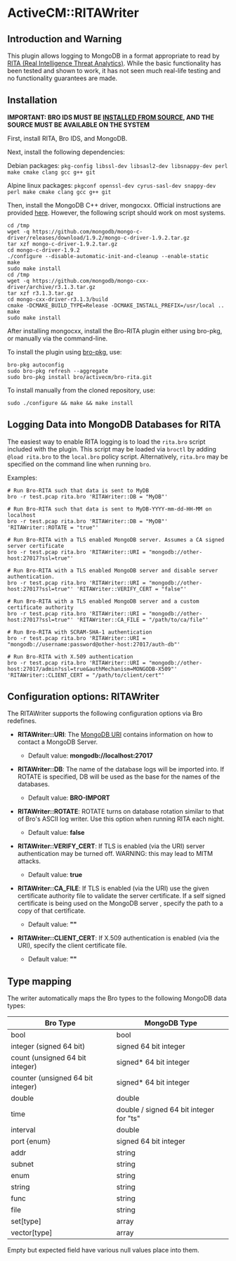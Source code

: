 # ActiveCM::RITAWriter

## Introduction and Warning

This plugin allows logging to MongoDB in a format appropriate to read by
[RITA (Real Intelligence Threat Analytics)](https://github.com/activecm/rita).
While the basic functionality has been tested and shown to work, it has not
seen much real-life testing and no functionality guarantees are made.

## Installation

**IMPORTANT: BRO IDS MUST BE [INSTALLED FROM SOURCE](https://www.bro.org/sphinx/install/install.html), AND THE SOURCE MUST BE AVAILABLE ON THE SYSTEM**

First, install RITA, Bro IDS, and MongoDB.

Next, install the following dependencies:

Debian packages: `pkg-config libssl-dev libsasl2-dev libsnappy-dev perl make cmake clang gcc g++ git`

Alpine linux packages: `pkgconf openssl-dev cyrus-sasl-dev snappy-dev perl make cmake clang gcc g++ git`


Then, install the MongoDB C++ driver, mongocxx. Official instructions are
provided [here](http://mongodb.github.io/mongo-cxx-driver/mongocxx-v3/installation/).
However, the following script should work on most systems.
```
cd /tmp
wget -q https://github.com/mongodb/mongo-c-driver/releases/download/1.9.2/mongo-c-driver-1.9.2.tar.gz
tar xzf mongo-c-driver-1.9.2.tar.gz
cd mongo-c-driver-1.9.2
./configure --disable-automatic-init-and-cleanup --enable-static
make
sudo make install
cd /tmp
wget -q https://github.com/mongodb/mongo-cxx-driver/archive/r3.1.3.tar.gz
tar xzf r3.1.3.tar.gz
cd mongo-cxx-driver-r3.1.3/build
cmake -DCMAKE_BUILD_TYPE=Release -DCMAKE_INSTALL_PREFIX=/usr/local ..
make
sudo make install
```


After installing mongocxx, install the Bro-RITA plugin
either using bro-pkg, or manually via the command-line.

To install the plugin using [bro-pkg](http://bro-package-manager.readthedocs.io/en/stable/), use:

```
bro-pkg autoconfig
sudo bro-pkg refresh --aggregate
sudo bro-pkg install bro/activecm/bro-rita.git
```

To install manually from the cloned repository, use:

```
sudo ./configure && make && make install
```


## Logging Data into MongoDB Databases for RITA

The easiest way to enable RITA logging is to load the `rita.bro` script
included with the plugin. This script may be loaded via `broctl` by adding
`@load rita.bro` to the `local.bro` policy script. Alternatively,
`rita.bro` may be specified on the command line when running `bro`.

Examples:

```
# Run Bro-RITA such that data is sent to MyDB
bro -r test.pcap rita.bro 'RITAWriter::DB = "MyDB"'

# Run Bro-RITA such that data is sent to MyDB-YYYY-mm-dd-HH-MM on localhost
bro -r test.pcap rita.bro 'RITAWriter::DB = "MyDB"' 'RITAWriter::ROTATE = "true"'

# Run Bro-RITA with a TLS enabled MongoDB server. Assumes a CA signed server certificate
bro -r test.pcap rita.bro 'RITAWriter::URI = "mongodb://other-host:27017?ssl=true"'

# Run Bro-RITA with a TLS enabled MongoDB server and disable server authentication.
bro -r test.pcap rita.bro 'RITAWriter::URI = "mongodb://other-host:27017?ssl=true"' 'RITAWriter::VERIFY_CERT = "false"'

# Run Bro-RITA with a TLS enabled MongoDB server and a custom certificate authority
bro -r test.pcap rita.bro 'RITAWriter::URI = "mongodb://other-host:27017?ssl=true"' 'RITAWriter::CA_FILE = "/path/to/ca/file"'

# Run Bro-RITA with SCRAM-SHA-1 authentication
bro -r test.pcap rita.bro 'RITAWriter::URI = "mongodb://username:password@other-host:27017/auth-db"'

# Run Bro-RITA with X.509 authentication
bro -r test.pcap rita.bro 'RITAWriter::URI = "mongodb://other-host:27017/admin?ssl=true&authMechanism=MONGODB-X509"' 'RITAWriter::CLIENT_CERT = "/path/to/client/cert"'
```

## Configuration options: RITAWriter

The RITAWriter supports the following configuration options via Bro redefines.

- **RITAWriter::URI**: The [MongoDB URI](https://docs.mongodb.com/manual/reference/connection-string/) contains information on how to contact a MongoDB Server.
  - Default value: **mongodb://localhost:27017**

- **RITAWriter::DB**: The name of the database logs will be imported into. If
ROTATE is specified, DB will be used as the base for the names of the databases.
  - Default value: **BRO-IMPORT**

- **RITAWriter::ROTATE**:  ROTATE turns on database rotation similar to that of Bro's ASCII
log writer. Use this option when running RITA each night.
  - Default value: **false**

- **RITAWriter::VERIFY_CERT**: If TLS is enabled (via the URI) server
authentication may be turned off. WARNING: this may lead to MITM attacks.
  - Default value: **true**

- **RITAWriter::CA_FILE**: If TLS is enabled (via the URI) use the given
certificate authority file to validate the server certificate. If a self signed
certificate is being used on the MongoDB server , specify the path to a copy
of that certificate.
  - Default value: **""**

- **RITAWriter::CLIENT_CERT**:  If X.509 authentication is enabled (via the URI), specify the client certificate file.
  - Default value: **""**

## Type mapping

The writer automatically maps the Bro types to the following MongoDB data
types:

| Bro Type                          	| MongoDB Type                            	|
|-----------------------------------	|-----------------------------------------	|
| bool                              	| bool                                    	|
| integer (signed 64 bit)           	| signed 64 bit integer                   	|
| count (unsigned 64 bit integer)   	| signed* 64 bit integer                  	|
| counter (unsigned 64 bit integer) 	| signed* 64 bit integer                  	|
| double                            	| double                                  	|
| time                              	| double / signed 64 bit integer for "ts" 	|
| interval                          	| double                                  	|
| port {enum}                       	| signed 64 bit integer                   	|
| addr                              	| string                                  	|
| subnet                            	| string                                  	|
| enum                              	| string                                  	|
| string                            	| string                                  	|
| func                              	| string                                  	|
| file                              	| string                                  	|
| set[type]                         	| array                                   	|
| vector[type]                      	| array                                   	|

Empty but expected field have various null values place into them.
